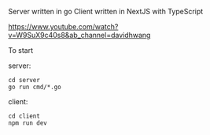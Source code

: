 Server written in go
Client written in NextJS with TypeScript

https://www.youtube.com/watch?v=W9SuX9c40s8&ab_channel=davidhwang

To start

server: 
```
cd server
go run cmd/*.go
```

client:
```
cd client
npm run dev
```